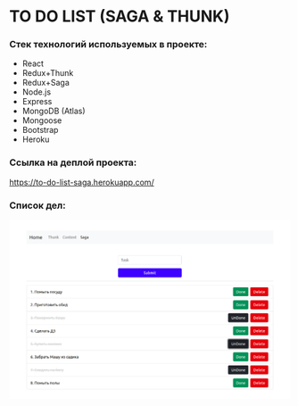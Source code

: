 # TO DO LIST (SAGA & THUNK)

### Стек технологий используемых в проекте:

- React
- Redux+Thunk
- Redux+Saga
- Node.js
- Express
- MongoDB (Atlas)
- Mongoose
- Bootstrap
- Heroku

### Ссылка на деплой проекта:

https://to-do-list-saga.herokuapp.com/

### Список дел:

![toDoList](https://github.com/irinatarshinaeva/To_Do_List_Saga/blob/master/client/src/assets/screenshots/toDoList.png 'Список дел')
